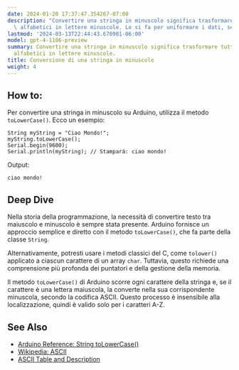 ```yaml
---
date: 2024-01-20 17:37:47.354267-07:00
description: "Convertire una stringa in minuscolo significa trasformare tutti i caratteri\
  \ alfabetici in lettere minuscole. Lo si fa per uniformare i dati, semplificare\u2026"
lastmod: '2024-03-13T22:44:43.670981-06:00'
model: gpt-4-1106-preview
summary: Convertire una stringa in minuscolo significa trasformare tutti i caratteri
  alfabetici in lettere minuscole.
title: Conversione di una stringa in minuscolo
weight: 4
---
```


## How to:
Per convertire una stringa in minuscolo su Arduino, utilizza il metodo `toLowerCase()`. Ecco un esempio:

```arduino
String myString = "Ciao Mondo!";
myString.toLowerCase();
Serial.begin(9600);
Serial.println(myString); // Stampará: ciao mondo!
```

Output:
```
ciao mondo!
```

## Deep Dive
Nella storia della programmazione, la necessità di convertire testo tra maiuscolo e minuscolo è sempre stata presente. Arduino fornisce un approccio semplice e diretto con il metodo `toLowerCase()`, che fa parte della classe `String`.

Alternativamente, potresti usare i metodi classici del C, come `tolower()` applicato a ciascun carattere di un array `char`. Tuttavia, questo richiede una comprensione più profonda dei puntatori e della gestione della memoria.

Il metodo `toLowerCase()` di Arduino scorre ogni carattere della stringa e, se il carattere è una lettera maiuscola, la converte nella sua corrispondente minuscola, secondo la codifica ASCII. Questo processo è insensibile alla localizzazione, quindi è valido solo per i caratteri A-Z.

## See Also
- [Arduino Reference: String toLowerCase()](https://www.arduino.cc/reference/en/language/variables/data-types/string/functions/tolowercase/)
- [Wikipedia: ASCII](https://it.wikipedia.org/wiki/ASCII)
- [ASCII Table and Description](https://www.asciitable.com/)
